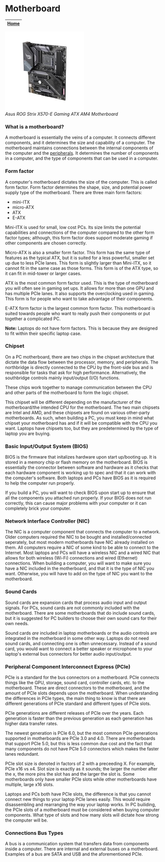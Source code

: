 # Motherboard

|[Home](README.md) | 
| -------- |

![Motherboard](motherboard.jpg)  
*Asus ROG Strix X570-E Gaming ATX AM4 Motherboard*

### What is a motherboard?

A motherboard is essentially the veins of a computer. It  connects different components, and it determines the size and capability of a computer. The motherboard maintains connections between the internal components of the computer and the [peripherals](peripherals.md). It determines the number of components in a computer, and the type of components that can be used in a computer.

### Form factor
A computer's motherboard dictates the size of the computer. This is called form factor. Form factor determines the shape, size, and potential power supply type of the motherboard. There are three main form factors:
- mini-ITX
- micro-ATX
- ATX
- E-ATX

Mini-ITX is used for small, low cost PCs. Its size limits the potential capabilities and connections of the computer compared to the other form factor types; although, this form factor does support moderate gaming if other components are chosen correctly.

Micro-ATX is also a smaller form factor. This form has the same type of features as the typical ATX, but it is suited for a less powerful, smaller set up due to less PCIe lanes. This form is slightly larger than Mini-ITX, so it cannot fit in the same case as those forms. This form is of the ATX type, so it can fit in mid-tower or larger cases.

ATX is the most common form factor used. This is the type of motherboard you will often see in gaming set ups. It allows for more than one GPU and has multiple PCIe lanes. It also supports the overclocking used in gaming. This form is for people who want to take advantage of their components.

E-ATX form factor is the largest common form factor. This motherboard is suited towards people who want to really push their components or put together a complicated PC. 

**Note:** Laptops do not have form factors. This is because they are designed to fit within their specific laptop case. 

### Chipset
On a PC motherboard, there are two chips in the chipset architecture that dictate the data flow between the processor, memory, and peripherals. The northbridge is directly connected to the CPU by the front-side bus and is responsible for tasks that ask for high performance. Alternatively, the southbridge controls mainly input/output (I/O) functions.

These chips work together to manage communication between the CPU and other parts of the motherboard to form the logic chipset.

This chipset will be different depending on the manufacturer of the motherboard/the intended CPU for the motherboard. The two main chipsets are Intel and AMD, and these chipsets are found on various other-party motherboards. As such, when building a PC, you must keep in mind what chipset your motherboard has and if it will be compatible with the CPU you want. Laptops have chipsets too, but they are predetermined by the type of laptop you are buying.

### Basic Input/Output System (BIOS) 
BIOS is the firmware that initalizes hardware upon start up/booting up. It is stored in a memory chip or flash memory on the motherboard. BIOS is essentially the connector between software and hardware as it checks that each hardware component is working up to spec and that it can work with the computer's software. Both laptops and PCs have BIOS as it is required to help the computer run properly.

If you build a PC, you will want to check BIOS upon start up to ensure that all the components you attached run properly. If your BIOS does not run correctly, this can cause major problems with your computer or it can completely brick your computer. 

### Network Interface Controller (NIC)
The NIC is a computer component that connects the computer to a network. Older computers required the NIC to be bought and installed/connected seperately, but most modern motherboards have NIC already installed on them. All computers require a NIC of some kind to be able to connect to the Internet. Most laptops and PCs will have a wireless NIC and a wired NIC that allows for both wireless (Wi-Fi) connections and wired (Ethernet) connections. When building a computer, you will want to make sure you have a NIC included in the motherboard, and that it is the type of NIC you want. Otherwise, you will have to add on the type of NIC you want to the motherboard.

### Sound Cards
Sound cards are expansion cards that process audio input and output signals. For PCs, sound cards are not commonly included with the motherboard. There are some motherboards that do include sound cards, but it is suggested for PC builders to choose their own sound cars for their own needs. 

Sound cards *are* included in laptop motherboards or the audio controls are integrated in the motherboard in some other way. Laptops do not need sound cards, and connecting one is often unnecessary. Instead of a sound card, you would want to connect a better speaker or microphone to your laptop's external bus connectors for better audio input/output.


### Peripheral Component Interconnect Express (PCIe)
PCIe is a standard for the bus connectors on a motherboard. PCIe connects things like the GPU, storage, sound card, controller cards, etc. to the motherboard. These are direct connectors to the motherboard, and the amount of PCIe slots depends upon the motherboard. When understanding the differences in PCIe types, the main thing to know is that there are different generations of PCIe standard and different types of PCIe slots.

PCIe generations are different releases of PCIe over the years. Each generation is faster than the previous generation as each generation has higher data transfer rates. 

The newest generation is PCIe 6.0, but the most common PCIe generations supported in motherboards are PCIe 3.0 and 4.0. There are motherboards that support PCIe 5.0, but this is less common due cost and the fact that many components do not have PCIe 5.0 connectors which makes the faster lanes redundant. 

PCIe slot size is denoted in factors of 2 with a preceeding X. For example, PCIe x16 vs x4. Slot size is exactly as it sounds; the larger the number after the x, the more pins the slot has and the larger the slot is. Some motherboards only have smaller PCIe slots while other motherboards have multiple, large x16 slots.

Laptops and PCs both have PCIe slots, the difference is that you cannot connect new things to your laptop PCIe lanes easily. This would require disassembling and rearranging the way your laptop works. In PC builiding, the PCIe slots of a motherboard must be considered when buying computer components. What type of slots and how many slots will dictate how strong the computer will be.

### Connections Bus Types
A bus is a communication system that transfers data from components inside a computer. There are internal and external buses on a motherboard. Examples of a bus are SATA and USB and the aforementioned PCIe.